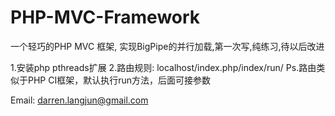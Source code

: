 PHP-MVC-Framework
=================

一个轻巧的PHP MVC 框架, 实现BigPipe的并行加载,第一次写,纯练习,待以后改进

1.安装php pthreads扩展
2.路由规则: localhost/index.php/index/run/
    Ps.路由类似于PHP CI框架，默认执行run方法，后面可接参数

Email: darren.langjun@gmail.com